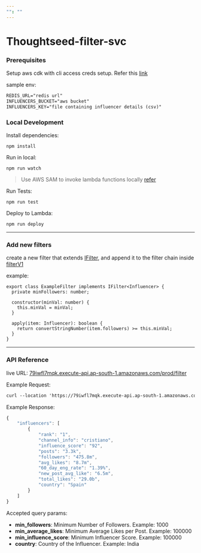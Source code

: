 ```yaml
---
"": ""
---
```


# Thoughtseed-filter-svc

### Prerequisites

Setup aws cdk with cli access creds setup. Refer this [link](https://docs.aws.amazon.com/cdk/v2/guide/getting_started.html "Get Started with aws cdk")

sample env:

```txt
REDIS_URL="redis url"
INFLUENCERS_BUCKET="aws bucket"
INFLUENCERS_KEY="file containing influencer details (csv)"
```

### Local Development

Install dependencies:

`npm install`

Run in local:&#x20;

`npm run watch`

> Use AWS SAM to invoke lambda functions locally [refer](https://docs.aws.amazon.com/serverless-application-model/latest/developerguide/serverless-sam-cli-using-invoke.html)

Run Tests:

`npm run test`

Deploy to Lambda:

`npm run deploy`

---

### Add new filters

create a new filter that extends [IFilter](https://github.com/haridalavai/thoughtseed-filter-svc/blob/main/src/v1/filter/filters/filter-chain.ts), and append it to the filter chain inside [filterV1](https://github.com/haridalavai/thoughtseed-filter-svc/blob/main/src/v1/filter/get.ts "filterV1")

example:

```tsx
export class ExampleFilter implements IFilter<Influencer> {
  private minFollowers: number;

  constructor(minVal: number) {
    this.minVal = minVal;
  }

  apply(item: Influencer): boolean {
    return convertStringNumber(item.followers) >= this.minVal;
  }
}
```

---

### API Reference

live URL: [79iwfl7mqk.execute-api.ap-south-1.amazonaws.com/prod/filter](https://79iwfl7mqk.execute-api.ap-south-1.amazonaws.com/prod/filter)

Example Request:

```txt
curl --location 'https://79iwfl7mqk.execute-api.ap-south-1.amazonaws.com/prod/filter?min_followers=400000000&min_average_likes=1&min_influence_score=1&country=spain'
```

Example Response:&#x20;

```js
{
    "influencers": [
        {
            "rank": "1",
            "channel_info": "cristiano",
            "influence_score": "92",
            "posts": "3.3k",
            "followers": "475.8m",
            "avg_likes": "8.7m",
            "60_day_eng_rate": "1.39%",
            "new_post_avg_like": "6.5m",
            "total_likes": "29.0b",
            "country": "Spain"
        }
    ]
}
```

Accepted query params:

- **min_followers**: Minimum Number of Followers. Example: 1000
- **min_average_likes**: Minimum Average Likes per Post. Example: 100000
- **min_influence_score**: Minimum Influencer Score. Example: 100000
- **country**: Country of the Influencer. Example: India
